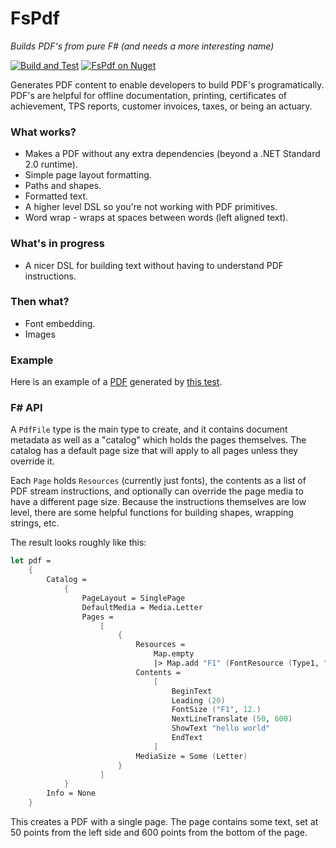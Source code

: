 FsPdf
=====
_Builds PDF's from pure F# (and needs a more interesting name)_

[![Build and Test](https://github.com/ninjarobot/FsPdf/actions/workflows/build-and-test.yml/badge.svg)](https://github.com/ninjarobot/FsPdf/actions/workflows/build-and-test.yml)
[![FsPdf on Nuget](https://buildstats.info/nuget/FsPdf)](https://www.nuget.org/packages/FsPdf/)

Generates PDF content to enable developers to build PDF's programatically.  PDF's are helpful for offline documentation, 
printing, certificates of achievement, TPS reports, customer invoices, taxes, or being an actuary.

### What works?

* Makes a PDF without any extra dependencies (beyond a .NET Standard 2.0 runtime).
* Simple page layout formatting.
* Paths and shapes.
* Formatted text.
* A higher level DSL so you're not working with PDF primitives.
* Word wrap - wraps at spaces between words (left aligned text).

### What's in progress

* A nicer DSL for building text without having to understand PDF instructions.

### Then what?

* Font embedding.
* Images

### Example
Here is an example of a [PDF](https://gist.github.com/ninjarobot/550331efbe260f18a2a64352213af12b) generated by [this test](https://github.com/ninjarobot/FsPdf/blob/171a8d665f7b5a4cf1f80e6f2291d8e05a7b8a2b/tests/FsPdf.Tests/Tests.fs#L49).

### F# API

A `PdfFile` type is the main type to create, and it contains document metadata
as well as a "catalog" which holds the pages themselves.  The catalog has a
default page size that will apply to all pages unless they override it.  

Each `Page` holds `Resources` (currently just fonts), the contents as a list of
PDF stream instructions, and optionally can override the page media to have a
different page size.  Because the instructions themselves are low level, there
are some helpful functions for building shapes, wrapping strings, etc.

The result looks roughly like this:

```fsharp
let pdf =
    {
        Catalog =
            {
                PageLayout = SinglePage
                DefaultMedia = Media.Letter
                Pages =
                    [
                        {
                            Resources =
                                Map.empty
                                |> Map.add "F1" (FontResource (Type1, "Helvetica"))
                            Contents =
                                [
                                    BeginText
                                    Leading (20)
                                    FontSize ("F1", 12.)
                                    NextLineTranslate (50, 600)
                                    ShowText "hello world"
                                    EndText
                                ]
                            MediaSize = Some (Letter)
                        }
                    ]
            }
        Info = None
    }
```

This creates a PDF with a single page.  The page contains some text, set at 50
points from the left side and 600 points from the bottom of the page.

